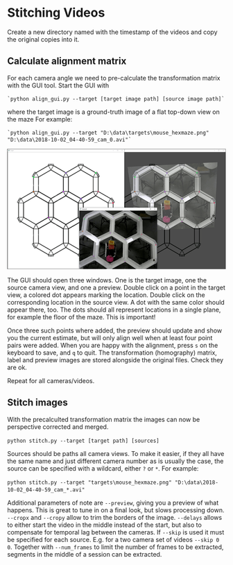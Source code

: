# Stitching Videos
Create a new directory named with the timestamp of the videos and copy the original copies into it.

## Calculate alignment matrix
For each camera angle we need to pre-calculate the transformation matrix with the GUI tool. Start the GUI with
    
    `python align_gui.py --target [target image path] [source image path]`

where the target image is a ground-truth image of a flat top-down view on the maze
For example:

    `python align_gui.py --target "D:\data\targets\mouse_hexmaze.png" "D:\data\2018-10-02_04-40-59_cam_0.avi"`
    
![Align GUI](doc/align_gui.png)
   
The GUI should open three windows. One is the target image, one the source camera view, and one a preview. Double click
on a point in the target view, a colored dot appears marking the location. Double click on the corresponding location
in the source view. A dot with the same color should appear there, too. The dots should all represent locations in a
single plane, for example the floor of the maze. This is important!

Once three such points where added, the preview should update and show you the current estimate, but will only align
well when at least four point pairs were added. When you are happy with the alignment, press `s` on the keyboard to
save, and `q` to quit. The transformation (homography) matrix, label and preview images are stored alongside the 
original files. Check they are ok.

Repeat for all cameras/videos.

## Stitch images
With the precalculted transformation matrix the images can now be perspective corrected and merged.

`python stitch.py --target [target path] [sources]`

Sources should be paths all camera views. To make it easier, if they all have the same name and just different camera 
number as is usually the case, the source can be specified with a wildcard, either `?` or  `*`. For example:

`python stitch.py --target "targets\mouse_hexmaze.png" "D:\data\2018-10-02_04-40-59_cam_*.avi"`

Additional parameters of note are `--preview`, giving you a preview of what happens. This is great to tune in on a final
look, but slows processing down. `--cropx` and `--cropy` allow to trim the borders of the image. `--delays` allows to 
either start the video in the middle instead of the start, but also to compensate for temporal lag between the cameras.
If `--skip` is used it must be specified for each source. E.g. for a two camera set of videos `--skip 0 0`.
Together with `--num_frames` to limit the number of frames to be extracted, segments in the middle of a session can be
extracted.